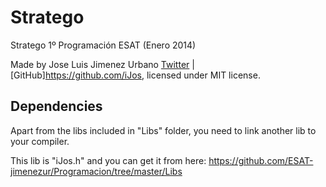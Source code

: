 Stratego
========

Stratego 1º Programación ESAT (Enero 2014)

Made by Jose Luis Jimenez Urbano [Twitter](https://twitter.com/iJos) | [GitHub]<https://github.com/iJos>, licensed under MIT license.


Dependencies
----------

Apart from the libs included in "Libs" folder, you need to link another lib to your compiler.

This lib is "iJos.h" and you can get it from here: <https://github.com/ESAT-jimenezur/Programacion/tree/master/Libs>

